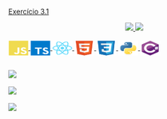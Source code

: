 




<a href="(0032)http://127.0.0.1:5500/index.html">Exercício 3.1</a>





<div align="center">
  <a href="https://github.com/danielmorais1993">
  <img height="180em" src="https://github-readme-stats.vercel.app/api?username=danielmorais1993&show_icons=true&theme=dracula&include_all_commits=true&count_private=true"/>
  <img height="180em" src="https://github-readme-stats.vercel.app/api/top-langs/?username=danielmorais1993&layout=compact&langs_count=7&theme=dracula"/>
</div>
</div>
<div style="display: inline_block"><br>
  <img align="center" alt="danielmorais1993-Js" height="30" width="40" src="https://raw.githubusercontent.com/devicons/devicon/master/icons/javascript/javascript-plain.svg">
  <img align="center" alt="danielmorais1993-Ts" height="30" width="40" src="https://raw.githubusercontent.com/devicons/devicon/master/icons/typescript/typescript-plain.svg">
  <img align="center" alt="danielmorais1993-React" height="30" width="40" src="https://raw.githubusercontent.com/devicons/devicon/master/icons/react/react-original.svg">
  <img align="center" alt="danielmorais1993-HTML" height="30" width="40" src="https://raw.githubusercontent.com/devicons/devicon/master/icons/html5/html5-original.svg">
  <img align="center" alt="danielmorais1993-CSS" height="30" width="40" src="https://raw.githubusercontent.com/devicons/devicon/master/icons/css3/css3-original.svg">
  <img align="center" alt="danielmorais1993-Python" height="30" width="40" src="https://raw.githubusercontent.com/devicons/devicon/master/icons/python/python-original.svg">
  <img align="center" alt="danielmorais1993-Csharp" height="30" width="40" src="https://raw.githubusercontent.com/devicons/devicon/master/icons/csharp/csharp-original.svg">
  
</div>
  
  ##
 
<div> 
 
  <a href="https://www.instagram.com/danmoraisoliveira/" target="_blank"><img src="https://img.shields.io/badge/-Instagram-%23E4405F?style=for-the-badge&logo=instagram&logoColor=white" target="_blank"></a>
 	

  <a href = "danielmoraisdeoliveira1993@gmail.com"><img src="https://img.shields.io/badge/-Gmail-%23333?style=for-the-badge&logo=gmail&logoColor=white" target="_blank"></a>
   
   
  <a href="https://www.linkedin.com/in/daniel-morais-de-oliveira-bb3434240/" target="_blank"><img src="https://img.shields.io/badge/-LinkedIn-%230077B5?style=for-the-badge&logo=linkedin&logoColor=white" target="_blank"></a> 
  
 
  
 
</div>